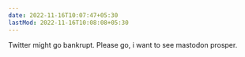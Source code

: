 ```yaml
---
date: 2022-11-16T10:07:47+05:30
lastMod: 2022-11-16T10:08:08+05:30
---
```


Twitter might go bankrupt. Please go, i want to see mastodon prosper.
